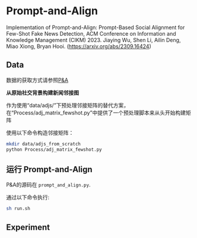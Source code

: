 # Prompt-and-Align
Implementation of Prompt-and-Align: Prompt-Based Social Alignment for Few-Shot Fake News Detection, ACM Conference on Information and Knowledge Management (CIKM) 2023. Jiaying Wu, Shen Li, Ailin Deng, Miao Xiong, Bryan Hooi. (https://arxiv.org/abs/2309.16424)

## Data
数据的获取方式请参照[P&A](https://github.com/jiayingwu19/Prompt-and-Align)

**从原始社交背景构建新闻邻接图** 

作为使用“data/adjs/”下预处理邻接矩阵的替代方案，在“Process/adj_matrix_fewshot.py”中提供了一个预处理脚本来从头开始构建矩阵

使用以下命令构造邻接矩阵：

```bash
mkdir data/adjs_from_scratch
python Process/adj_matrix_fewshot.py
```

## 运行 Prompt-and-Align

P&A的源码在 `prompt_and_align.py`. 

通过以下命令执行:

```bash
sh run.sh
```

## Experiment

